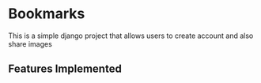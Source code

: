 # Bookmarks

This is a simple django project that allows users to create account and also share images

## Features Implemented
